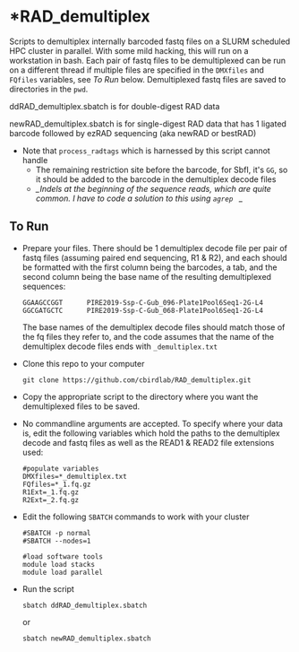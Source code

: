 # *RAD_demultiplex

Scripts to demultiplex internally barcoded fastq files on a SLURM scheduled HPC cluster in parallel.  With some mild hacking, this will run on a workstation in bash.  Each pair of fastq files to be demultiplexed can be run on a different thread if multiple files are specified in the `DMXfiles` and `FQfiles` variables, see *To Run* below. Demultiplexed fastq files are saved to directories in the `pwd`.

ddRAD_demultiplex.sbatch is for double-digest RAD data

newRAD_demultiplex.sbatch is for single-digest RAD data that has 1 ligated barcode followed by ezRAD sequencing (aka newRAD or bestRAD)
* Note that `process_radtags` which is harnessed by this script cannot handle
  * The remaining restriction site before the barcode, for SbfI, it's `GG`, so it should be added to the barcode in the demultiplex decode files
  * *_Indels at the beginning of the sequence reads, which are quite common. I have to code a solution to this using `agrep ` _*

## To Run

* Prepare your files.  There should be 1 demultiplex decode file per pair of fastq files (assuming paired end sequencing, R1 & R2), and each should be formatted with the first column being the barcodes, a tab, and the second column being the base name of the resulting demultiplexed sequences:
  ```
  GGAAGCCGGT      PIRE2019-Ssp-C-Gub_096-Plate1Pool6Seq1-2G-L4
  GGCGATGCTC      PIRE2019-Ssp-C-Gub_068-Plate1Pool6Seq1-2G-L4
  ```
  The base names of the demultiplex decode files should match those of the fq files they refer to, and the code assumes that the name of the   demultiplex decode files ends with `_demultiplex.txt`

* Clone this repo to your computer
  ```
  git clone https://github.com/cbirdlab/RAD_demultiplex.git
  ```

* Copy the appropriate script to the directory where you want the demultiplexed files to be saved.

* No commandline arguments are accepted.  To specify where your data is, edit the following variables which hold the paths to the demultiplex decode and fastq files as well as the READ1 & READ2 file extensions used:
  ```
  #populate variables
  DMXfiles=*_demultiplex.txt
  FQfiles=*_1.fq.gz
  R1Ext=_1.fq.gz
  R2Ext=_2.fq.gz
  ```

* Edit the following `SBATCH` commands to work with your cluster
  ```
  #SBATCH -p normal
  #SBATCH --nodes=1

  #load software tools
  module load stacks
  module load parallel
  ```

* Run the script
  ```
  sbatch ddRAD_demultiplex.sbatch
  ```
  or
  ```
  sbatch newRAD_demultiplex.sbatch
  ```

